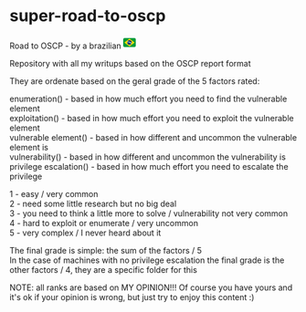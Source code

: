 # super-road-to-oscp
Road to OSCP -  by a brazilian 
<img src="img\flag-brazil_1f1e7-1f1f7.png" style="height: 22px; width: 22px;"/>




Repository with all my writups based on the OSCP report format

They are ordenate based on the geral grade of the 5 factors rated:

enumeration() - based in how much effort you need to find the vulnerable element</br>
exploitation() - based in how much effort you need to exploit the vulnerable element</br>
vulnerable element() - based in how different and uncommon the vulnerable element is </br>
vulnerability() - based in how different and uncommon the vulnerability is </br>
privilege escalation() - based in how much effort you need to escalate the privilege</br>

1 - easy / very common</br>
2 - need some little research but no big deal</br>
3 - you need to think a little more to solve / vulnerability not very common</br>
4 - hard to exploit or enumerate / very uncommon </br>
5 - very complex / I never heard about it </br>

The final grade is simple: the sum of the factors / 5</br>
In the case of machines with no privilege escalation the final grade is the other factors / 4, they are a specific folder for this

NOTE: all ranks are based on MY OPINION!!! Of course you have yours and it's ok if your opinion is wrong, but just try to enjoy this content :)